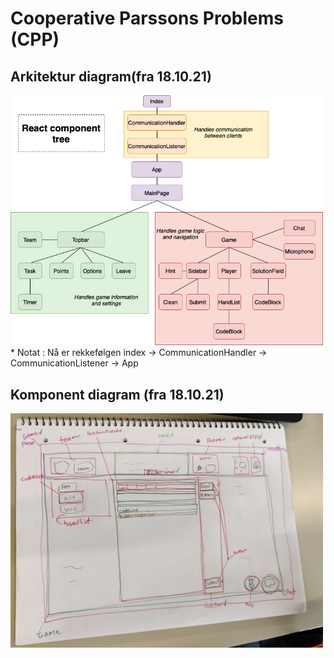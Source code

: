 # Cooperative Parssons Problems (CPP)

## Arkitektur diagram(fra 18.10.21)

<img src="./documentation/images/arkitektur.png" width="500">
* Notat : Nå er rekkefølgen index -> CommunicationHandler -> CommunicationListener -> App

## Komponent diagram (fra 18.10.21)

<img src="./documentation/images/komponentoversikt.jpg" width="500">
